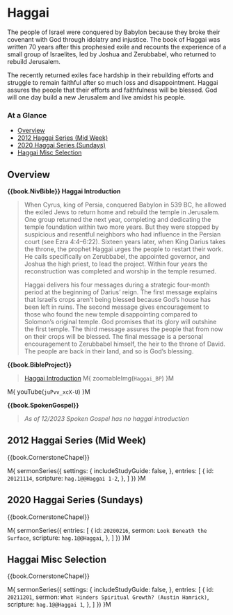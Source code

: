 # Haggai

The people of Israel were conquered by Babylon because they broke
their covenant with God through idolatry and injustice. The book of
Haggai was written 70 years after this prophesied exile and recounts
the experience of a small group of Israelites, led by Joshua and
Zerubbabel, who returned to rebuild Jerusalem.

The recently returned exiles face hardship in their rebuilding efforts
and struggle to remain faithful after so much loss and
disappointment. Haggai assures the people that their efforts and
faithfulness will be blessed. God will one day build a new Jerusalem
and live amidst his people.

### At a Glance

- [Overview](#overview)
- [2012 Haggai Series (Mid Week)](#2012-haggai-series-mid-week)
- [2020 Haggai Series (Sundays)](#2020-haggai-series-sundays)
- [Haggai Misc Selection](#haggai-misc-selection)


## Overview

**{{book.NivBible}} Haggai Introduction**

> When Cyrus, king of Persia, conquered Babylon in 539 BC, he allowed
> the exiled Jews to return home and rebuild the temple in
> Jerusalem. One group returned the next year, completing and dedicating
> the temple foundation within two more years. But they were stopped by
> suspicious and resentful neighbors who had influence in the Persian
> court (see Ezra 4:4–6:22). Sixteen years later, when King Darius takes
> the throne, the prophet Haggai urges the people to restart their
> work. He calls specifically on Zerubbabel, the appointed governor, and
> Joshua the high priest, to lead the project. Within four years the
> reconstruction was completed and worship in the temple resumed.
> 
> Haggai delivers his four messages during a strategic four-month period
> at the beginning of Darius’ reign. The first message explains that
> Israel’s crops aren’t being blessed because God’s house has been left
> in ruins. The second message gives encouragement to those who found
> the new temple disappointing compared to Solomon’s original
> temple. God promises that its glory will outshine the first
> temple. The third message assures the people that from now on their
> crops will be blessed. The final message is a personal encouragement
> to Zerubbabel himself, the heir to the throne of David. The people are
> back in their land, and so is God’s blessing.


**{{book.BibleProject}}**

> [Haggai Introduction](https://bibleproject.com/explore/video/haggai/)
M{ zoomableImg(`Haggai_BP`) }M

M{ youTube(`juPvv_xcX-U`) }M


**{{book.SpokenGospel}}**

> _As of 12/2023 Spoken Gospel has no haggai introduction_




## 2012 Haggai Series (Mid Week)

{{book.CornerstoneChapel}}

M{ sermonSeries({
  settings: {
    includeStudyGuide: false,
  },
  entries: [
    { id: `20121114`, scripture: `hag.1@@Haggai 1-2`, },
  ]
}) }M



## 2020 Haggai Series (Sundays)

{{book.CornerstoneChapel}}

M{ sermonSeries({
  entries: [
    { id: `20200216`, sermon: `Look Beneath the Surface`, scripture: `hag.1@@Haggai`, },
  ]
}) }M



## Haggai Misc Selection

{{book.CornerstoneChapel}}

M{ sermonSeries({
  settings: {
    includeStudyGuide: false,
  },
  entries: [
    { id: `20211201`, sermon: `What Hinders Spiritual Growth? (Austin Hamrick)`, scripture: `hag.1@@Haggai 1`, },
  ]
}) }M
